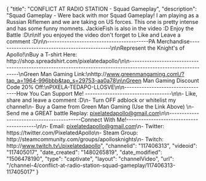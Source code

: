 {
    "title": "CONFLICT AT RADIO STATION - Squad Gameplay",
    "description": "Squad Gameplay - Were back with mor Squad Gameplay!  I am playing as a Russian Riflemen and we are taking on US forces.  This one is pretty intense and has some funny momnets.  JackieFish is also in the video :D  Enjoy the Battle :D\n\nIf you enjoyed the video don't forget to Like and Leave a comment :D\n\n-----------------------------------------PA Merchandise----------------------------------------------\n\nRepresent the Knight's of Apollo!\nBuy a T-shirt Here: http:\/\/shop.spreadshirt.com\/pixelatedapollo\/\n\n---------------------------------------------------------------------------------------------------------------\nGreen Man Gaming Link:\nhttp:\/\/www.greenmangaming.com\/?tap_a=1964-996bbb&tap_s=29753-aa0a78\n\nGreen Man Gaming Discount Code 20% Off:\nPIXELA-TEDAPO-LLOSVE\n\n----------------------------------How You Can Support Me! -----------------------------------\n\n- Like, share and leave a comment :D\n- Turn OFF adblock or whitelist my channel\n- Buy a Game from Green Man Gaming (Use the Link Above) \n- Send me a GREAT battle Replay: pixelatedapollo@gmail.com\n\n------------------------------------------Connect With Me!-----------------------------------------\n\n- Email: pixelatedapollo@gmail.com\n- Twitter: https:\/\/twitter.com\/PixelatedApollo\n- Steam Group:  http:\/\/steamcommunity.com\/groups\/apollosknights\n- Twitch: http:\/\/www.twitch.tv\/pixelatedapollo",
    "channelid": "117406313",
    "videoid": "117405017",
    "date_created": "1480265819",
    "date_modified": "1506478190",
    "type": "captivate",
    "layout": "channelVideo",
    "url": "\/channel-4\/conflict-at-radio-station-squad-gameplay\/117406313-117405017"
}